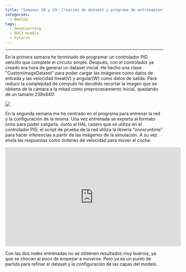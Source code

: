 ```yaml
---
title: "Semanas 28 y 29: Creación de dataset y programa de entrenamiento"
categories:
  - Weblog
tags:
  - DeepLearning
  - ROS2 Humble
  - Pytorch
---
```


---

En la primera semana he terminado de programar un controlador PID sencillo que complete el circuito simple. Después, con el controlador ya creado era hora de generar un dataset inicial. He hecho una clase "CustomImageDataset" para poder cargar las imágenes como datos de entrada y las velocidad lineal(V) y angular(W) como datos de salida. Para reducir la complejidad de cómputo he decidido recortar la imagen que se obtiene de la cámara a la mitad como preprocesamiento inicial, quedando de un tamaño 239x640: 

![](/2022-tfg-alejandro-moncalvillo/images/dataset_image1.jpg)


En la segunda semana me he centrado en el programa para entrenar la red y la configuración de la misma. Una vez entrenada se exporta al formato onnx para poder cargarla. Junto al HAL casero que se utiliza en el controlador PID, el script de prueba de la red utiliza la librería "onnxruntime" para hacer inferencias a partir de las imágenes de la simulación. A su vez envía las respuestas como órdenes de velocidad para mover el coche:

<p align="center">
<iframe width="560" height="315" src="https://youtu.be/watch?v=KGpil-heD2g" title="YouTube video player" frameborder="0" allow="accelerometer; autoplay; clipboard-write; encrypted-media; gyroscope; picture-in-picture" allowfullscreen></iframe>
</p>  


Con las dos redes entrenadas no se obtienen resultados muy buenos, ya que se chocan al poco de empezar a moverse. Pero ya es un punto de partida para refinar el dataset y la configuración de las capas del modelo.